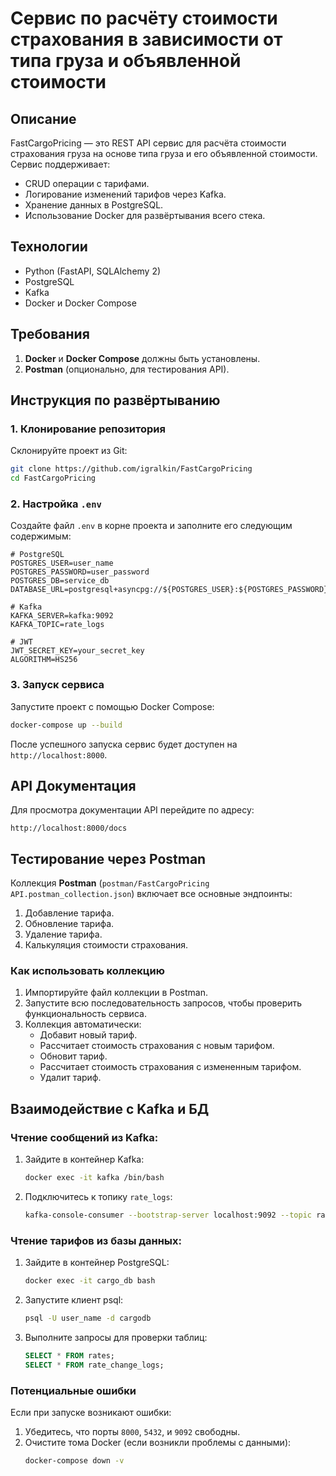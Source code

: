 # Сервис по расчёту стоимости страхования в зависимости от типа груза и объявленной стоимости

## Описание

FastCargoPricing — это REST API сервис для расчёта стоимости страхования груза на основе типа груза и его объявленной стоимости. Сервис поддерживает:
- CRUD операции с тарифами.
- Логирование изменений тарифов через Kafka.
- Хранение данных в PostgreSQL.
- Использование Docker для развёртывания всего стека.


## Технологии

- Python (FastAPI, SQLAlchemy 2)
- PostgreSQL
- Kafka
- Docker и Docker Compose


## Требования

1. **Docker** и **Docker Compose** должны быть установлены.
2. **Postman** (опционально, для тестирования API).


## Инструкция по развёртыванию

### 1. Клонирование репозитория

Склонируйте проект из Git:
```bash
git clone https://github.com/igralkin/FastCargoPricing
cd FastCargoPricing
```


### 2. Настройка `.env`

Создайте файл `.env` в корне проекта и заполните его следующим содержимым:

```env
# PostgreSQL
POSTGRES_USER=user_name
POSTGRES_PASSWORD=user_password
POSTGRES_DB=service_db
DATABASE_URL=postgresql+asyncpg://${POSTGRES_USER}:${POSTGRES_PASSWORD}@db:5432/${POSTGRES_DB}

# Kafka
KAFKA_SERVER=kafka:9092
KAFKA_TOPIC=rate_logs

# JWT
JWT_SECRET_KEY=your_secret_key
ALGORITHM=HS256
```


### 3. Запуск сервиса

Запустите проект с помощью Docker Compose:
```bash
docker-compose up --build
```

После успешного запуска сервис будет доступен на `http://localhost:8000`.


## API Документация

Для просмотра документации API перейдите по адресу:
```plaintext
http://localhost:8000/docs
```


## Тестирование через Postman

Коллекция **Postman** (`postman/FastCargoPricing API.postman_collection.json`) включает все основные эндпоинты:
1. Добавление тарифа.
2. Обновление тарифа.
3. Удаление тарифа.
4. Калькуляция стоимости страхования.

### Как использовать коллекцию
1. Импортируйте файл коллекции в Postman.
2. Запустите всю последовательность запросов, чтобы проверить функциональность сервиса.
3. Коллекция автоматически:
   - Добавит новый тариф.
   - Рассчитает стоимость страхования с новым тарифом.
   - Обновит тариф.
   - Рассчитает стоимость страхования с измененным тарифом.
   - Удалит тариф.


## Взаимодействие с Kafka и БД

### Чтение сообщений из Kafka:
1. Зайдите в контейнер Kafka:
   ```bash
   docker exec -it kafka /bin/bash
   ```
2. Подключитесь к топику `rate_logs`:
   ```bash
   kafka-console-consumer --bootstrap-server localhost:9092 --topic rate_logs --from-beginning
   ```

### Чтение тарифов из базы данных:
1. Зайдите в контейнер PostgreSQL:
   ```bash
   docker exec -it cargo_db bash
   ```
2. Запустите клиент psql:
   ```bash
   psql -U user_name -d cargodb
   ```
3. Выполните запросы для проверки таблиц:
   ```sql
   SELECT * FROM rates;
   SELECT * FROM rate_change_logs;
   ```


### Потенциальные ошибки
Если при запуске возникают ошибки:
1. Убедитесь, что порты `8000`, `5432`, и `9092` свободны.
2. Очистите тома Docker (если возникли проблемы с данными):
   ```bash
   docker-compose down -v
   ```
